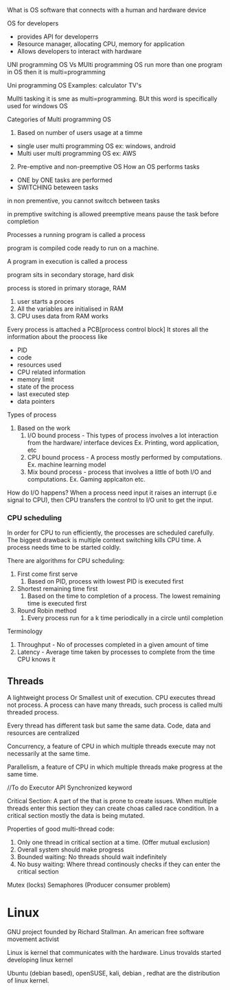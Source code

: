 What is OS
software that connects with a human and hardware device

OS for developers
- provides API for developerrs
- Resource manager, allocating CPU, memory for application
- Allows developers to interact with hardware

UNI programming OS Vs MUlti programming OS
run more than one program in OS then it is multi=programming

Uni programming OS Examples:
calculator
TV's

Mullti tasking
it is sme as multi=programming. BUt this word is specifically used for windows OS

Categories of Multi programming OS
1. Based on number of users usage at a timme
- single user multi programming OS
ex: windows, android
- Multi user multi programming OS
ex: AWS

2. Pre-emptive and non-preemptive OS
How an OS performs tasks
- ONE by ONE tasks are performed
- SWITCHING beteween tasks

in non prementive, you cannot switcch between tasks

in premptive switching is allowed
preemptive means pause the task before completion





Processes
a running program is called a process

program is compiled code ready to run on a machine.

A program in execution is called a process

program sits in secondary storage, hard disk

process is stored in primary storage, RAM

1. user starts a proces
2. All the variables are initialised in RAM
3. CPU uses data from RAM works

Every process is attached a PCB[process control block] It stores all the information about the proocess like
- PID
- code
- resources used
- CPU related information
- memory limit
- state of the process
- last executed step
- data pointers

Types of process 
1. Based on the work
   1. I/O bound process - This types of process involves a lot interaction from the hardware/ interface devices Ex. Printing, word application, etc
   2. CPU bound process - A process mostly performed by computations. Ex. machine learning model
   3. Mix bound process - process that involves a little of both I/O and computations. Ex. Gaming applcaiton etc.

How do I/O happens?
When a process need input it raises an interrupt (i.e signal to CPU), then CPU transfers the control to I/O unit to get the input.

### CPU scheduling
In order for CPU to run efficiently, the processes are scheduled carefully. The biggest drawback is multiple context switching kills CPU time. A process needs time to be started coldly.

There are algorithms for CPU scheduling:
1. First come first serve
   1. Based on PID, process with lowest PID is executed first
2. Shortest remaining time first
   1. Based on the time to completion of a process. The lowest remaining time is executed first
3. Round Robin method
   1. Every process run for a k time periodically in a circle until completion


Terminology
1. Throughput - No of processes completed in a given amount of time
2. Latency - Average time taken by processes to complete from the time CPU knows it

## Threads
A lightweight process Or Smallest unit of execution. CPU executes thread not process. A process can have many threads, such process is called multi threaded process.

Every thread has different task but same the same data. Code, data and resources are centralized

Concurrency, a feature of CPU in which multiple threads execute may not necessarily at the same time.

Parallelism, a feature of CPU in which multiple threads make progress at the same time.


//To do
Executor API
Synchronized keyword

Critical Section: A part of the that is prone to create issues. When multiple threads enter this section they can create choas called race condition. In a critical section mostly the data is being mutated. 


Properties of good multi-thread code:
1. Only one thread in critical section at a time. (Offer mutual exclusion)
2. Overall system should make progress
3. Bounded waiting: No threads should wait indefinitely
4. No busy waiting: Where thread continously checks if they can enter the critical section


Mutex (locks)
Semaphores (Producer consumer problem)


# Linux
GNU project founded by Richard Stallman. An american free software movement activist

Linux is kernel that communicates with the hardware. Linus trovalds started developing linux kernel

Ubuntu (debian based), openSUSE, kali, debian , redhat are the distribution of linux kernel.